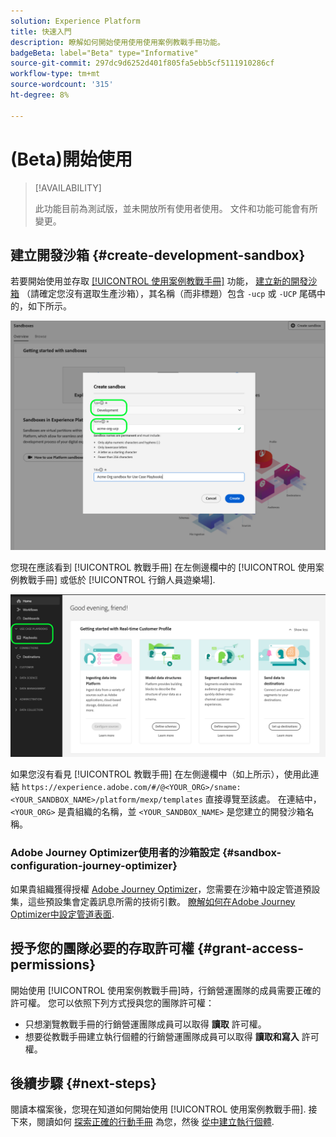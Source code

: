 ```yaml
---
solution: Experience Platform
title: 快速入門
description: 瞭解如何開始使用使用使用案例教戰手冊功能。
badgeBeta: label="Beta" type="Informative"
source-git-commit: 297dc9d6252d401f805fa5ebb5cf5111910286cf
workflow-type: tm+mt
source-wordcount: '315'
ht-degree: 8%

---
```



# (Beta)開始使用

>[!AVAILABILITY]
>
>此功能目前為測試版，並未開放所有使用者使用。 文件和功能可能會有所變更。

## 建立開發沙箱 {#create-development-sandbox}

若要開始使用並存取 [[!UICONTROL 使用案例教戰手冊]](/help/use-case-playbooks/playbooks/overview.md) 功能， [建立新的開發沙箱](/help/sandboxes/ui/user-guide.md#create) （請確定您沒有選取生產沙箱），其名稱（而非標題）包含 `-ucp` 或 `-UCP` 尾碼中的，如下所示。

![建立使用案例行動手冊的開發沙箱](/help/use-case-playbooks/assets/playbooks/get-started/create-sandbox-ucp.png)

您現在應該看到 [!UICONTROL 教戰手冊] 在左側邊欄中的 [!UICONTROL 使用案例教戰手冊] 或低於 [!UICONTROL 行銷人員遊樂場].

![建立沙箱後UI中的使用案例教戰手冊。](/help/use-case-playbooks/assets/playbooks/get-started/ucp-sandbox-in-ui.png)

如果您沒有看見 [!UICONTROL 教戰手冊] 在左側邊欄中（如上所示），使用此連結 `https://experience.adobe.com/#/@<YOUR_ORG>/sname:<YOUR_SANDBOX_NAME>/platform/mexp/templates` 直接導覽至該處。 在連結中， `<YOUR_ORG>` 是貴組織的名稱，並 `<YOUR_SANDBOX_NAME>` 是您建立的開發沙箱名稱。

### Adobe Journey Optimizer使用者的沙箱設定 {#sandbox-configuration-journey-optimizer}

如果貴組織獲得授權 [Adobe Journey Optimizer](https://experienceleague.adobe.com/docs/journey-optimizer/using/ajo-home.html?lang=zh-Hant)，您需要在沙箱中設定管道預設集，這些預設集會定義訊息所需的技術引數。 [瞭解如何在Adobe Journey Optimizer中設定管道表面](https://experienceleague.adobe.com/docs/journey-optimizer/using/configuration/channel-surfaces.html?lang=zh-Hant).

## 授予您的團隊必要的存取許可權 {#grant-access-permissions}

開始使用 [!UICONTROL 使用案例教戰手冊]時，行銷營運團隊的成員需要正確的許可權。 您可以依照下列方式授與您的團隊許可權：

* 只想瀏覽教戰手冊的行銷營運團隊成員可以取得 **讀取** 許可權。
* 想要從教戰手冊建立執行個體的行銷營運團隊成員可以取得 **讀取和寫入** 許可權。

## 後續步驟 {#next-steps}

閱讀本檔案後，您現在知道如何開始使用 [!UICONTROL 使用案例教戰手冊]. 接下來，閱讀如何 [探索正確的行動手冊](/help/use-case-playbooks/playbooks/discover.md) 為您，然後 [從中建立執行個體](/help/use-case-playbooks/playbooks/create-share-reuse.md).
